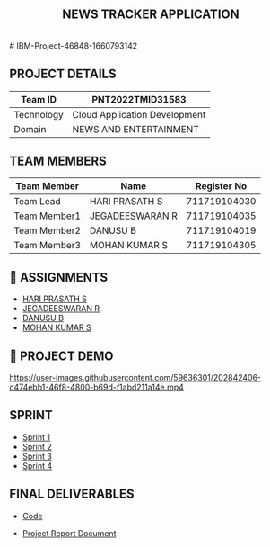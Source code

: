 <br>
<div align="center">
  <h2 align="center">NEWS TRACKER APPLICATION</h2>
</div><br>
# IBM-Project-46848-1660793142


## PROJECT DETAILS
| Team ID       | PNT2022TMID31583             |
| ------------- | -------------                |
| Technology    | Cloud Application Development|
| Domain        | NEWS AND ENTERTAINMENT       | 


## TEAM MEMBERS
| Team Member  | Name            | Register No    |
| -------------| -------------   | --------       |
| Team Lead    | HARI PRASATH S  | 711719104030   |
| Team Member1 | JEGADEESWARAN R | 711719104035   |
| Team Member2 | DANUSU B        | 711719104019   |
| Team Member3 | MOHAN KUMAR S   | 711719104305   |


## 📒 ASSIGNMENTS

- [HARI PRASATH S](https://github.com/IBM-EPBL/IBM-Project-46848-1660793142/tree/main/ASSIGNMENTS/Team%20Leader)
- [JEGADEESWARAN R](https://github.com/IBM-EPBL/IBM-Project-46848-1660793142/tree/main/ASSIGNMENTS/Team%20Member1)
- [DANUSU B](https://github.com/IBM-EPBL/IBM-Project-46848-1660793142/tree/main/ASSIGNMENTS/Team%20Member2)
- [MOHAN KUMAR S](https://github.com/IBM-EPBL/IBM-Project-46848-1660793142/tree/main/ASSIGNMENTS/Team%20Member3)


## 🧩 PROJECT DEMO


https://user-images.githubusercontent.com/59636301/202842406-c474ebb1-46f8-4800-b69d-f1abd211a14e.mp4


## SPRINT

- [Sprint 1](https://github.com/IBM-EPBL/IBM-Project-46848-1660793142/tree/main/PROJECT%20DEVELOPMENT%20PHASE/SPRINT%201/Sprint%201)
- [Sprint 2](https://github.com/IBM-EPBL/IBM-Project-46848-1660793142/tree/main/PROJECT%20DEVELOPMENT%20PHASE/Sprint%202)
- [Sprint 3](https://github.com/IBM-EPBL/IBM-Project-46848-1660793142/tree/main/PROJECT%20DEVELOPMENT%20PHASE/Sprint%203)
- [Sprint 4](https://github.com/IBM-EPBL/IBM-Project-46848-1660793142/tree/main/PROJECT%20DEVELOPMENT%20PHASE/Sprint%204)


## FINAL DELIVERABLES

- [Code](https://github.com/IBM-EPBL/IBM-Project-46848-1660793142/tree/main/Final%20deliverable)

- [Project Report Document](https://github.com/IBM-EPBL/IBM-Project-46848-1660793142/tree/main/Project%20Report%20Document)










